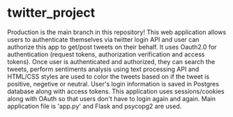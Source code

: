 # twitter_project

Production is the main branch in this repository! This web application allows users to authenticate themselves via twitter login API and user can authorize this app to get/post tweets on their behalf. It uses Oauth2.0 for authentication (request tokens, authorization verification and access tokens). Once user is authenticated and authorized, they can search the tweets, perform sentiments analysis using text processing API and HTML/CSS styles are used to color the tweets based on if the tweet is positive, negetive or neutral. User's login information is saved in Postgres database along with access tokens. This application uses sessions/cookies along with OAuth so that users don't have to login again and again. Main application file is 'app.py' and Flask and psycopg2 are used.

